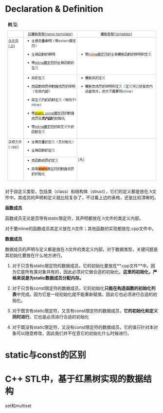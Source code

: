 # Declaration & Definition

![delcaration & definition](figure/declaration_definition.png)

对于自定义类型，包括类（class）和结构体（struct），它们的定义都是放在.h文件中。其成员的声明和定义就比较复杂了，不过看上边的表格，还是比较清晰的。

**函数成员**

函数成员无论是否带有static限定符，其声明都放在.h文件的类定义内部。

对于要inline的函数成员其定义放在.h文件；其他函数的实现都放在.cpp文件中。

**数据成员**

数据成员的声明与定义都是放在.h文件的类定义内部。对于数据类型，关键问题是其初始化要放在什么地方进行。

1. 对于只含有static限定符的数据成员，它的初始化要放在**.cpp文件**中。因为它是所有类对象共有的，因此必须对它做合适的初始化。**这里的初始化，严格来说是为static数据成员分配内存。**

2. 对于只含有const限定符的数据成员，它的初始化**只能在构造函数的初始化列表**中完成。因为它是一经初始化就不能重新赋值，因此它也必须进行合适的初始化。

3. 对于既含有static限定符，又含有const限定符的数据成员，**它的初始化和定义同时进行**。它也是必须进行合适的初始化

4. 对于既没有static限定符，又没有const限定符的数据成员，它的值只针对本对象可以随意修改，因此我们并不在意它的初始化什么时候进行。



# static与const的区别

# C++ STL中，基于红黑树实现的数据结构
set和multiset
